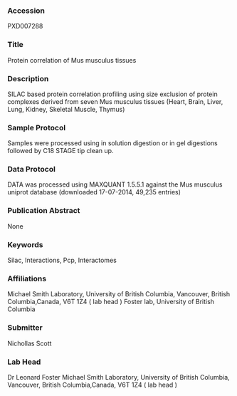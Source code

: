 ### Accession
PXD007288

### Title
Protein correlation of Mus musculus tissues

### Description
SILAC based protein correlation profiling using size exclusion of protein complexes derived from seven  Mus musculus tissues (Heart, Brain, Liver, Lung, Kidney, Skeletal Muscle, Thymus)

### Sample Protocol
Samples were processed using in solution digestion or in gel digestions followed by C18 STAGE tip clean up.

### Data Protocol
DATA was processed using MAXQUANT 1.5.5.1 against the  Mus musculus uniprot database (downloaded 17-07-2014, 49,235 entries)

### Publication Abstract
None

### Keywords
Silac, Interactions, Pcp, Interactomes

### Affiliations
Michael Smith Laboratory, University of British Columbia, Vancouver, British Columbia,Canada, V6T 1Z4 ( lab head )
Foster lab, University of British Columbia

### Submitter
Nichollas Scott

### Lab Head
Dr Leonard Foster
Michael Smith Laboratory, University of British Columbia, Vancouver, British Columbia,Canada, V6T 1Z4 ( lab head )


